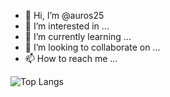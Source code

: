 - 👋 Hi, I’m @auros25
- 👀 I’m interested in ...
- 🌱 I’m currently learning ...
- 💞️ I’m looking to collaborate on ...
- 📫 How to reach me ...

![Top Langs](https://github-readme-stats.vercel.app/api/top-langs/?username=auros25&theme=tokyonight)
<!---
auros25/auros25 is a ✨ special ✨ repository because its `README.md` (this file) appears on your GitHub profile.
You can click the Preview link to take a look at your changes.
--->
